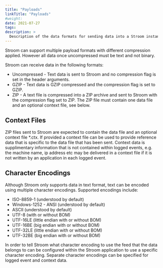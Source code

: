 ```yaml
---
title: "Payloads"
linkTitle: "Payloads"
#weight:
date: 2021-07-27
tags: 
description: >
  Description of the data formats for sending data into a Stroom instance.
---
```


Stroom can support multiple payload formats with different compression applied. However all data once uncompressed must be text and not binary.

Stroom can receive data in the following formats:

* Uncompressed - Text data is sent to Stroom and no compression flag is set in the header arguments.
* GZIP - Text data is GZIP compressed and the compression flag is set to GZIP.
* ZIP - A text file is compressed into a ZIP archive and sent to Stroom with the compression flag set to ZIP. The ZIP file must contain one data file and an optional context file, see below.

## Context Files

ZIP files sent to Stroom are expected to contain the data file and an optional context file *.ctx. If provided a context file can be used to provide reference data that is specific to the data file that has been sent. Context data is supplimentary information that is not contained within logged events, e.g. the machine name, ip address etc may be delivered in a context file if it is not written by an application in each logged event.

## Character Encodings

Although Stroom only supports data in text format, text can be encoded using multiple character encodings. Supported encodings include:

* ISO-8859-1 (understood by default)
* Windows-1252 - ANSI (understood by default)
* ASCII (understood by default)
* UTF-8 (with or without BOM)
* UTF-16LE (little endian with or without BOM)
* UTF-16BE (big endian with or without BOM)
* UTF-32LE (little endian with or without BOM)
* UTF-32BE (big endian with or without BOM)

In order to tell Stroom what character encoding to use the feed that the data belongs to can be configured within the Stroom application to use a specific character encoding. Separate character encodings can be specified for logged event and context data.
